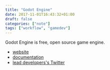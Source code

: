 ```yaml
---
title: "Godot Engine"
date: 2017-11-01T16:43:32+01:00
draft: false
categories: ["note"]
tags: ["workflow", "gamedev"]
---
```


Godot Engine is free, open source game engine.

- [website](https://godotengine.org/)
- [documentation](http://docs.google.com/)
- [lead developers's Twitter](https://twitter.com/reduzio)
